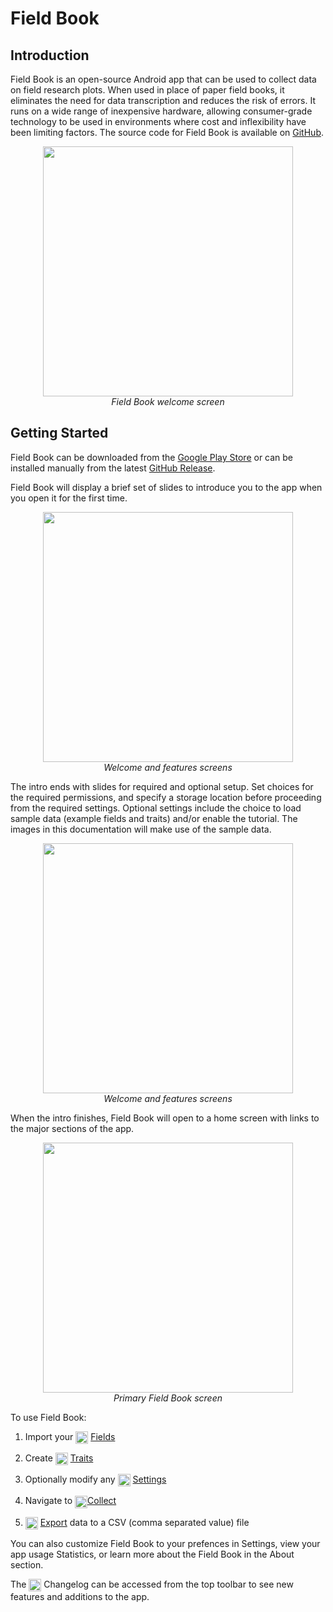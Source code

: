 Field Book
==========

Introduction
------------

Field Book is an open-source Android app that can be used to collect
data on field research plots. When used in place of paper field books,
it eliminates the need for data transcription and reduces the risk of
errors. It runs on a wide range of inexpensive hardware, allowing
consumer-grade technology to be used in environments where cost and
inflexibility have been limiting factors. The source code for Field Book
is available on [GitHub](https://github.com/PhenoApps/Field-Book).

<figure align="center" class="image">
  <img src="_static/images/home_framed.png" width="400px"> 
  <figcaption><i>Field Book welcome screen</i></figcaption> 
</figure>

Getting Started
---------------

Field Book can be downloaded from the [Google Play
Store](https://play.google.com/store/apps/details?id=com.tracker.fieldbook)
or can be installed manually from the latest [GitHub
Release](https://github.com/PhenoApps/Field-Book/releases).

Field Book will display a brief set of slides to introduce you to the app when you open it for the first time.

<figure align="center" class="image">
  <img src="_static/images/home_framed.png" width="400px"> 
  <figcaption><i>Welcome and features screens</i></figcaption> 
</figure>

The intro ends with slides for required and optional setup. Set choices for the required permissions, and specify a storage location before proceeding from the required settings. Optional settings include the choice to load sample data (example fields and traits) and/or enable the tutorial. The images in this documentation will make use of the sample data.

<figure align="center" class="image">
  <img src="_static/images/home_framed.png" width="400px"> 
  <figcaption><i>Welcome and features screens</i></figcaption> 
</figure>

When the intro finishes, Field Book will open to a home screen with links to the major sections of
the app.

<figure align="center" class="image">
  <img src="_static/images/home_framed.png" width="400px"> 
  <figcaption><i>Primary Field Book screen</i></figcaption> 
</figure>


To use Field Book:

1.  Import your <a href="fields.md"><img style="vertical-align: middle;" src="_static/icons/home/view-module.png" width="20px"></a> [Fields](fields.md)
   
2.  Create <a href="traits.md"><img style="vertical-align: middle;" src="_static/icons/home/format-list-bulleted.png" width="20px"></a> [Traits](traits.md)
   
3.  Optionally modify any <a href="settings.md"><img style="vertical-align: middle;" src="_static/icons/home/cog.png" width="20px"></a> [Settings](settings.md)
   
4.  Navigate to <a href="collect.md"><img style="vertical-align: middle;" src="_static/icons/home/barley.png" width="20px"></a>[Collect](collect.md)
   
5.  <a href="export.md"><img style="vertical-align: middle;" src="_static/icons/home/save.png" width="20px"></a> [Export](export.md) data to a CSV (comma
    separated value) file

You can also customize Field Book to your prefences in Settings, view your app usage Statistics, or learn more about the Field Book in the About section.

The <img ref="changelog" style="vertical-align: middle;" src="_static/icons/home/history.png" width="20px"> Changelog can be accessed from the top toolbar to see new features and
additions to the app.
